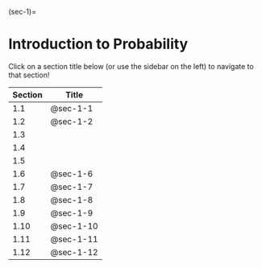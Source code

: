 (sec-1)=
# Introduction to Probability

Click on a section title below (or use the sidebar on the left) to navigate to that section!

| Section | Title |
| - | - |
| 1.1 | @sec-1-1 |
| 1.2 | @sec-1-2 |
| 1.3 | [](01-03-experiments.md) |
| 1.4 | [](01-04-set-theory.md) |
| 1.5 | [](01-05-defn-of-probability.md) |
| 1.6 | @sec-1-6 |
| 1.7 | @sec-1-7 |
| 1.8 | @sec-1-8 |
| 1.9 | @sec-1-9 |
| 1.10 | @sec-1-10 |
| 1.11 | @sec-1-11 |
| 1.12 | @sec-1-12 |